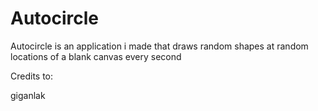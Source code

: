 # Autocircle 
Autocircle is an application i made that draws random shapes at random locations of a blank canvas every second

Credits to:

giganlak
